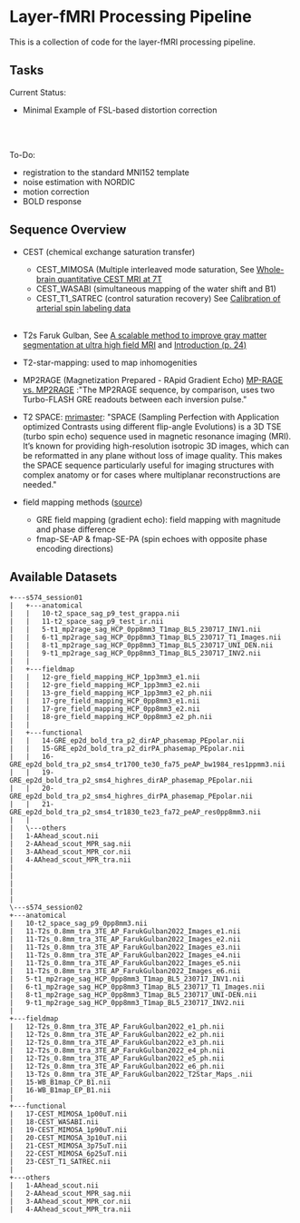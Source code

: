 # Layer-fMRI Processing Pipeline #


This is a collection of code for the layer-fMRI processing pipeline.

## Tasks ##
Current Status:

- Minimal Example of FSL-based distortion correction
<br>
<br>

To-Do:

- registration to the standard MNI152 template
- noise estimation with NORDIC
- motion correction
- BOLD response


## Sequence Overview ##

- CEST (chemical exchange saturation transfer)
	- CEST\_MIMOSA (Multiple interleaved mode saturation, See [Whole-brain quantitative CEST MRI at 7T ](https://pubmed.ncbi.nlm.nih.gov/33634505/)	
	- CEST\_WASABI (simultaneous mapping of the water shift and B1)
	- CEST\_T1_SATREC (control saturation recovery) See [Calibration of arterial spin labeling data](https://onlinelibrary.wiley.com/doi/pdfdirect/10.1002/mrm.28000)
<br><br>
- T2s Faruk Gulban, See [A scalable method to improve gray matter segmentation at ultra high field MRI](https://journals.plos.org/plosone/article?id=10.1371/journal.pone.0198335) and [Introduction (p. 24)](http://www.81bones.net/mri/mri_introSlides.pdf)



- T2-star-mapping: used to map inhomogenities


- MP2RAGE (Magnetization Prepared - RApid Gradient Echo)
	[MP-RAGE vs. MP2RAGE](https://mriquestions.com/mp-rage-v-mr2rage.html) :"The MP2RAGE sequence, by comparison, uses two Turbo-FLASH GRE readouts between each inversion pulse."
	

- T2 SPACE: [mrimaster](https://mrimaster.com/characterise-image-3d-tse/#:~:text=This%20makes%20the%20SPACE%20sequence,echo%20sequence%20used%20in%20MRI.): "SPACE (Sampling Perfection with Application optimized Contrasts using different flip-angle Evolutions) is a 3D TSE (turbo spin echo) sequence used in magnetic resonance imaging (MRI). It’s known for providing high-resolution isotropic 3D images, which can be reformatted in any plane without loss of image quality. This makes the SPACE sequence particularly useful for imaging structures with complex anatomy or for cases where multiplanar reconstructions are needed."


- field mapping methods ([source](https://andysbrainbook.readthedocs.io/en/latest/OpenScience/OS/BIDS_Overview.html))
	- GRE field mapping (gradient echo): field mapping with magnitude and phase difference
	- fmap-SE-AP & fmap-SE-PA (spin echoes with opposite phase encoding directions)

<be>

## Available Datasets ##

    +---s574_session01
    |   +---anatomical
    |   |   10-t2_space_sag_p9_test_grappa.nii
    |   |   11-t2_space_sag_p9_test_ir.nii
    |   |   5-t1_mp2rage_sag_HCP_0pp8mm3_T1map_BL5_230717_INV1.nii
    |   |   6-t1_mp2rage_sag_HCP_0pp8mm3_T1map_BL5_230717_T1_Images.nii
    |   |   8-t1_mp2rage_sag_HCP_0pp8mm3_T1map_BL5_230717_UNI_DEN.nii
    |   |   9-t1_mp2rage_sag_HCP_0pp8mm3_T1map_BL5_230717_INV2.nii
    |   |
    |   +---fieldmap
    |   |   12-gre_field_mapping_HCP_1pp3mm3_e1.nii
    |   |   12-gre_field_mapping_HCP_1pp3mm3_e2.nii
    |   |   13-gre_field_mapping_HCP_1pp3mm3_e2_ph.nii
    |   |   17-gre_field_mapping_HCP_0pp8mm3_e1.nii
    |   |   17-gre_field_mapping_HCP_0pp8mm3_e2.nii
    |   |   18-gre_field_mapping_HCP_0pp8mm3_e2_ph.nii
    |   |
    |   +---functional
    |   |   14-GRE_ep2d_bold_tra_p2_dirAP_phasemap_PEpolar.nii
    |   |   15-GRE_ep2d_bold_tra_p2_dirPA_phasemap_PEpolar.nii
    |   |   16-GRE_ep2d_bold_tra_p2_sms4_tr1700_te30_fa75_peAP_bw1984_res1ppmm3.nii
    |   |   19-GRE_ep2d_bold_tra_p2_sms4_highres_dirAP_phasemap_PEpolar.nii
    |   |   20-GRE_ep2d_bold_tra_p2_sms4_highres_dirPA_phasemap_PEpolar.nii
    |   |   21-GRE_ep2d_bold_tra_p2_sms4_tr1830_te23_fa72_peAP_res0pp8mm3.nii
    |   |
    |   \---others
    |   1-AAhead_scout.nii
    |   2-AAhead_scout_MPR_sag.nii
    |   3-AAhead_scout_MPR_cor.nii
    |   4-AAhead_scout_MPR_tra.nii
    |
    |
    |
    |
    |  
    \---s574_session02
    +---anatomical
    |   10-t2_space_sag_p9_0pp8mm3.nii
    |   11-T2s_0.8mm_tra_3TE_AP_FarukGulban2022_Images_e1.nii
    |   11-T2s_0.8mm_tra_3TE_AP_FarukGulban2022_Images_e2.nii
    |   11-T2s_0.8mm_tra_3TE_AP_FarukGulban2022_Images_e3.nii
    |   11-T2s_0.8mm_tra_3TE_AP_FarukGulban2022_Images_e4.nii
    |   11-T2s_0.8mm_tra_3TE_AP_FarukGulban2022_Images_e5.nii
    |   11-T2s_0.8mm_tra_3TE_AP_FarukGulban2022_Images_e6.nii
    |   5-t1_mp2rage_sag_HCP_0pp8mm3_T1map_BL5_230717_INV1.nii
    |   6-t1_mp2rage_sag_HCP_0pp8mm3_T1map_BL5_230717_T1_Images.nii
    |   8-t1_mp2rage_sag_HCP_0pp8mm3_T1map_BL5_230717_UNI-DEN.nii
    |   9-t1_mp2rage_sag_HCP_0pp8mm3_T1map_BL5_230717_INV2.nii
    |
    +---fieldmap
    |   12-T2s_0.8mm_tra_3TE_AP_FarukGulban2022_e1_ph.nii
    |   12-T2s_0.8mm_tra_3TE_AP_FarukGulban2022_e2_ph.nii
    |   12-T2s_0.8mm_tra_3TE_AP_FarukGulban2022_e3_ph.nii
    |   12-T2s_0.8mm_tra_3TE_AP_FarukGulban2022_e4_ph.nii
    |   12-T2s_0.8mm_tra_3TE_AP_FarukGulban2022_e5_ph.nii
    |   12-T2s_0.8mm_tra_3TE_AP_FarukGulban2022_e6_ph.nii
    |   13-T2s_0.8mm_tra_3TE_AP_FarukGulban2022_T2Star_Maps_.nii
    |   15-WB_B1map_CP_B1.nii
    |   16-WB_B1map_EP_B1.nii
    |
    +---functional
    |   17-CEST_MIMOSA_1p00uT.nii
    |   18-CEST_WASABI.nii
    |   19-CEST_MIMOSA_1p90uT.nii
    |   20-CEST_MIMOSA_3p10uT.nii
    |   21-CEST_MIMOSA_3p75uT.nii
    |   22-CEST_MIMOSA_6p25uT.nii
    |   23-CEST_T1_SATREC.nii
    |
    +---others
    |   1-AAhead_scout.nii
    |   2-AAhead_scout_MPR_sag.nii
    |   3-AAhead_scout_MPR_cor.nii
    |   4-AAhead_scout_MPR_tra.nii
